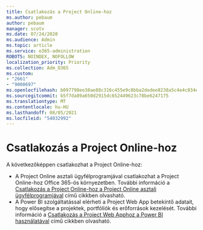 ```yaml
---
title: Csatlakozás a Project Online-hoz
ms.author: pebaum
author: pebaum
manager: scotv
ms.date: 07/24/2020
ms.audience: Admin
ms.topic: article
ms.service: o365-administration
ROBOTS: NOINDEX, NOFOLLOW
localization_priority: Priority
ms.collection: Adm_O365
ms.custom:
- "2661"
- "9000697"
ms.openlocfilehash: b097798ee38ae88c316c455e9c8bba2dedee8238a5c4e4c034ecfc9cdc17f72e
ms.sourcegitcommit: b5f7da89a650d2915dc652449623c78be6247175
ms.translationtype: MT
ms.contentlocale: hu-HU
ms.lasthandoff: 08/05/2021
ms.locfileid: "54032992"
---
```

# <a name="connect-to-project-online"></a>Csatlakozás a Project Online-hoz

A következőképpen csatlakozhat a Project Online-hoz:

- A Project Online asztali ügyfélprogramjával csatlakozhat a Project Online-hoz Office 365-ös környezetben. További információ a [Csatlakozás a Project Online-hoz a Project Online asztali ügyfélprogramjával](https://docs.microsoft.com/projectonline/connect-to-project-online-with-the-project-online-desktop-client) című cikkben olvasható.  
- A Power BI szolgáltatással elérheti a Project Web App betekintő adatait, hogy elősegítse a projektek, portfóliók és erőforrások kezelését. További információ a [Csatlakozás a Project Web Apphoz a Power BI használatával](https://docs.microsoft.com/power-bi/connect-data/service-connect-to-project-online) című cikkben olvasható.  